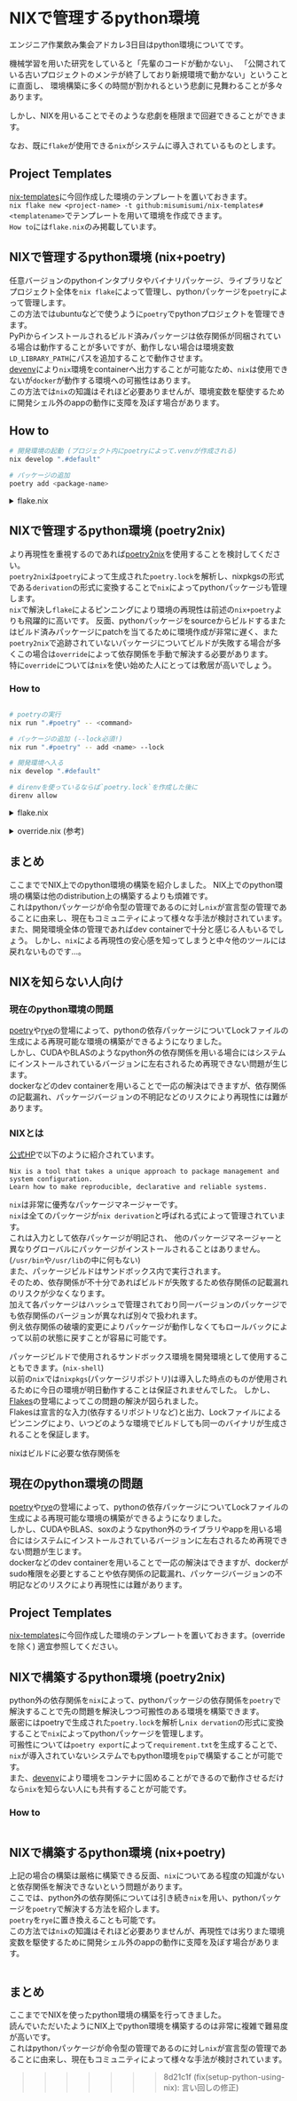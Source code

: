 # NIXで管理するpython環境

エンジニア作業飲み集会アドカレ3日目はpython環境についてです。

機械学習を用いた研究をしていると「先輩のコードが動かない」、
「公開されている古いプロジェクトのメンテが終了しており新規環境で動かない」ということに直面し、
環境構築に多くの時間が割かれるという悲劇に見舞わることが多々あります。

しかし、NIXを用いることでそのような悲劇を極限まで回避できることができます。

なお、既に`flake`が使用できる`nix`がシステムに導入されているものとします。

## Project Templates

[nix-templates](https://github.com/misumisumi/nix-templates/tree/main)に今回作成した環境のテンプレートを置いておきます。  
`nix flake new <project-name> -t github:misumisumi/nix-templates#<templatename>`でテンプレートを用いて環境を作成できます。  
`How to`には`flake.nix`のみ掲載しています。

## NIXで管理するpython環境 (nix+poetry)

任意バージョンのpythonインタプリタやバイナリパッケージ、ライブラリなどプロジェクト全体を`nix flake`によって管理し、pythonパッケージを`poetry`によって管理します。  
この方法ではubuntuなどで使うように`poetry`でpythonプロジェクトを管理できます。  
PyPiからインストールされるビルド済みパッケージは依存関係が同梱されている場合は動作することが多いですが、動作しない場合は環境変数`LD_LIBRARY_PATH`にパスを追加することで動作させます。  
[devenv](https://devenv.sh)により`nix`環境をcontainerへ出力することが可能なため、`nix`は使用できないが`docker`が動作する環境への可搬性はあります。  
この方法では`nix`の知識はそれほど必要ありませんが、環境変数を駆使するために開発シェル外のappの動作に支障を及ぼす場合があります。

## How to

```sh
# 開発環境の起動 (プロジェクト内にpoetryによって.venvが作成される)
nix develop ".#default"

# パッケージの追加
poetry add <package-name>
```

<details><summary>flake.nix</summary><div>

```nix
{
  description = "template of python project managed by poetry";
  inputs =
    {
      nixpkgs.url = "github:NixOS/nixpkgs/nixpkgs-unstable";
      nixpkgs-stable.url = "github:NixOS/nixpkgs/nixos-23.11";
      flake-parts.url = "github:hercules-ci/flake-parts";
      nixpkgs-python.url = "github:cachix/nixpkgs-python";
      devenv = {
        url = "github:cachix/devenv/python-rewrite";
        inputs.nixpkgs.follows = "nixpkgs";
        inputs.poetry2nix.follows = "poetry2nix";
      };
      mk-shell-bin.url = "github:rrbutani/nix-mk-shell-bin";
      nix2container = {
        url = "github:nlewo/nix2container";
        inputs.nixpkgs.follows = "nixpkgs-stable";
      };
      poetry2nix = {
        url = "github:nix-community/poetry2nix";
        inputs.nixpkgs.follows = "nixpkgs";
      };
    };

  outputs = inputs @ { flake-parts, ... }:
    flake-parts.lib.mkFlake
      {
        inherit inputs;
      }
      {
        imports = [
          inputs.devenv.flakeModule
        ];
        flake = {
          # nixpkgsからのインストールにビルド済みパッケージを使用する
          nixConfig = {
            extra-substituters = [
              "https://nixpkgs-python.cachix.org"
              "https://cuda-maintainers.cachix.org"
              "https://devenv.cachix.org"
            ];
            extra-trusted-public-keys = [
              "nixpkgs-python.cachix.org-1:hxjI7pFxTyuTHn2NkvWCrAUcNZLNS3ZAvfYNuYifcEU="
              "cuda-maintainers.cachix.org-1:0dq3bujKpuEPMCX6U4WylrUDZ9JyUG0VpVZa7CNfq5E="
              "devenv.cachix.org-1:w1cLUi8dv3hnoSPGAuibQv+f9TZLr6cv/Hm9XgU50cw="
            ];
          };
        };
        systems = [ "x86_64-linux" ];
        perSystem =
          { config
          , self'
          , inputs'
          , pkgs
          , lib
          , system
          , ...
          }:
          {
            _module.args.pkgs = import inputs.nixpkgs {
              inherit system;
              # nixpkgsに問題がある場合はここでパッチを当てる
              overlays = [
                inputs.poetry2nix.overlays.default
                (final: prev: {
                  inherit (inputs.nixpkgs-stable) skopeo;
                })
              ];
              config = {
                allowUnfree = true;
              };
            };
            devenv.shells.default =
              let
                inherit (inputs.poetry2nix.lib.mkPoetry2Nix { inherit pkgs; }) mkPoetryEnv;
                # LD_LIBRARY_PATHに追加するパッケージ
                buildInputs = with pkgs;[
                  cudaPackages_11_8.cudatoolkit
                  cudaPackages_11_8.cudnn_8_9
                  pythonManylinuxPackages.manylinux2014Package
                  stdenv.cc.cc
                  zlib
                ];
              in
              {
                containers.default = {
                  name = "python-poetry";
                  startupCommand = "bash";
                  copyToRoot = null;
                };
                env = {
                  # 一部、LD_LIBRARY_PATHに記載しないと動作しない場合がある
                  # /run/opengl-driver/libはNixOSでCUDAを使用するときに必要
                  LD_LIBRARY_PATH = "${with pkgs; lib.makeLibraryPath buildInputs}:/run/opengl-driver/lib";
                  XLA_FLAGS = "--xla_gpu_cuda_data_dir=${pkgs.cudaPackages_11_8.cudatoolkit}"; # For tensorflow with GPU support
                };
                # バイナリパッケージはここ記載
                packages = with pkgs; [
                  bashInteractive
                ];
                languages.python = {
                  enable = true;
                  manylinux.enable = false;
                  package = pkgs.python310;
                  poetry = {
                    enable = true;
                  };
                };
              };
          };
      };
}


```

</dev></details>

## NIXで管理するpython環境 (poetry2nix)

より再現性を重視するのであれば[poetry2nix]()を使用することを検討してください。  
`poetry2nix`は`poetry`によって生成された`poetry.lock`を解析し、nixpkgsの形式である`derivation`の形式に変換することで`nix`によってpythonパッケージも管理します。  
`nix`で解決し`flake`によるピンニングにより環境の再現性は前述の`nix+poetry`よりも飛躍的に高いです。
反面、pythonパッケージをsourceからビルドするまたはビルド済みパッケージにpatchを当てるために環境作成が非常に遅く、また`poetry2nix`で追跡されていないパッケージについてビルドが失敗する場合が多くこの場合は`override`によって依存関係を手動で解決する必要があります。  
特に`override`については`nix`を使い始めた人にとっては敷居が高いでしょう。

### How to

```sh

# poetryの実行
nix run ".#poetry" -- <command>

# パッケージの追加 (--lock必須!)
nix run ".#poetry" -- add <name> --lock

# 開発環境へ入る
nix develop ".#default"

# direnvを使っているならば`poetry.lock`を作成した後に
direnv allow
```

<details><summary>flake.nix</summary><div>

```nix

{
  description = "template of python project managed by poetry2nix";
  inputs =
    {
      nixpkgs.url = "github:NixOS/nixpkgs/nixpkgs-unstable";
      nixpkgs-stable.url = "github:NixOS/nixpkgs/nixos-23.11";
      flake-parts.url = "github:hercules-ci/flake-parts";
      nixpkgs-python.url = "github:cachix/nixpkgs-python";
      devenv = {
        url = "github:cachix/devenv/python-rewrite";
        inputs.nixpkgs.follows = "nixpkgs";
        inputs.poetry2nix.follows = "poetry2nix";
      };
      mk-shell-bin.url = "github:rrbutani/nix-mk-shell-bin";
      nix2container = {
        url = "github:nlewo/nix2container";
        inputs.nixpkgs.follows = "nixpkgs-stable";
      };
      poetry2nix = {
        url = "github:nix-community/poetry2nix";
        inputs.nixpkgs.follows = "nixpkgs";
      };
    };

  outputs = inputs @ { flake-parts, ... }:
    flake-parts.lib.mkFlake
      {
        inherit inputs;
      }
      {
        imports = [
          inputs.devenv.flakeModule
        ];
        flake = {
          nixConfig = {
            extra-substituters = [
              "https://nixpkgs-python.cachix.org"
              "https://cuda-maintainers.cachix.org"
              "https://devenv.cachix.org"
            ];
            extra-trusted-public-keys = [
              "nixpkgs-python.cachix.org-1:hxjI7pFxTyuTHn2NkvWCrAUcNZLNS3ZAvfYNuYifcEU="
              "cuda-maintainers.cachix.org-1:0dq3bujKpuEPMCX6U4WylrUDZ9JyUG0VpVZa7CNfq5E="
              "devenv.cachix.org-1:w1cLUi8dv3hnoSPGAuibQv+f9TZLr6cv/Hm9XgU50cw="
            ];
          };
        };
        systems = [ "x86_64-linux" ];
        perSystem =
          { config
          , self'
          , inputs'
          , pkgs
          , lib
          , system
          , ...
          }:
          {
            _module.args.pkgs = import inputs.nixpkgs {
              inherit system;
              # nixpkgsに問題がある場合はここでパッチを当てる
              overlays = [
                inputs.poetry2nix.overlays.default
                (final: prev: {
                  inherit (inputs.nixpkgs-stable) skopeo;
                })
              ];
              config = {
                allowUnfree = true;
                cudaSupport = true;
              };
            };
            apps = {
              poetry.program = "${pkgs.poetry}/bin/poetry";
            };
            devenv.shells.default =
              let
                inherit (inputs.poetry2nix.lib.mkPoetry2Nix { inherit pkgs; }) mkPoetryEnv;
              in
              {
                containers.default = {
                  name = "project-name";
                  startupCommand = "bash";
                  copyToRoot = null;
                };
                env = {
                  LD_LIBRARY_PATH = "${with pkgs; lib.makeLibraryPath [stdenv.cc.cc]}:/run/opengl-driver/lib";
                  POETRY_VIRTUALENVS_CREATE = true;
                  POETRY_VIRTUALENVS_IN_PROJECT = true;
                };
                packages =
                  let
                    myPythonEnv = mkPoetryEnv {
                      projectDir = ./.;
                      editablePackageSources = {
                        my-app = ./src;
                      };
                      python = pkgs.python310;
                      preferWheels = true;
                      extraPackages = ps: with ps; [ ];
                      overrides = pkgs.callPackage ./override.nix { };
                    };
                  in
                  with pkgs;
                  [
                    bashInteractive
                    myPythonEnv
                    poetry
                  ];
              };
          };
      };
}

```

</dev></details>

<details><summary>override.nix (参考)</summary><div>

```nix
{ lib, pkgs, ... }:
pkgs.poetry2nix.overrides.withDefaults (final: prev:
let
  notUseWheelPackages = [ "llvmlite" "numba" "soundfile" "torch" "torchvision" ];
in
lib.listToAttrs (map (name: lib.nameValuePair name (prev.${name}.override { preferWheel = false; })) notUseWheelPackages)
//
{
  typing = null;
  pybind11 = pkgs.python310Packages.pybind11.overridePythonAttrs (old: {
    inherit (prev.pybind11) src;
  });
  pytextgrid = prev.pytextgrid.overridePythonAttrs (old: {
    postInstall = ''
      rm -f $out/LICENSE
    '';
  });
  inaspeechsegmenter = prev.inaspeechsegmenter.overridePythonAttrs (old: {
    postInstall = ''
      rm -f $out/LICENSE
    '';
  });
  onnxruntime-gpu = prev.onnxruntime-gpu.overridePythonAttrs (old: {
    buildInputs = with pkgs.cudaPackages_11_8; old.buildInputs ++ [
      cudnn
      cudatoolkit
    ];
    autoPatchelfIgnoreMissingDeps = lib.optionals pkgs.stdenv.isLinux [
      "libcuda.so.1"
      "libnvinfer.so.8"
      "libnvinfer_plugin.so.8"
      "libnvonnxparser.so.8"
    ];
  });
}
  //
(with pkgs; with prev;
let
  fixDerivation = { name, setupRequires, installRequires, override }:
    (prev.${name}.override override).overridePythonAttrs (old: {
      nativeBuildInputs = (old.nativeBuildInputs or [ ]) ++ setupRequires;
      propagatedBuildInputs = (old.propagatedBuildInputs or [ ]) ++ installRequires;
    });
  mkOverrides = lib.mapAttrs
    (name: value: fixDerivation {
      inherit name;
      setupRequires = value.setupRequires or [ ];
      installRequires = value.installRequires or [ ];
      override = value.override or  { };
    });
in
mkOverrides {
  mecab = { setupRequires = [ setuptools pkgs.mecab ]; };
  mecab-python3 = { setupRequires = [ setuptools pkgs.mecab ]; };
  tensorflow-io-gcs-filesystem = { installRequires = [ libtensorflow ]; };
  pyreaper = { setupRequires = [ setuptools cython ]; };
  pyopenjtalk = { setupRequires = [ setuptools cmake ]; };
  nnmnkwii = { setupRequires = [ setuptools ]; };
  openai-whisper = { setupRequires = [ setuptools ]; };
  torchvision = { setupRequires = [ autoPatchelfHook ]; };
}
))
```

</dev></details>

## まとめ

ここまででNIX上でのpython環境の構築を紹介しました。
NIX上でのpython環境の構築は他のdistribution上の構築するよりも煩雑です。  
これはpythonパッケージが命令型の管理であるのに対し`nix`が宣言型の管理であることに由来し、現在もコミュニティによって様々な手法が検討されています。  
また、開発環境全体の管理であればdev containerで十分と感じる人もいるでしょう。
しかし、`nix`による再現性の安心感を知ってしまうと中々他のツールには戻れないものです...。

## NIXを知らない人向け

### 現在のpython環境の問題

[poetry](https://python-poetry.org)や[rye](https://rye-up.com)の登場によって、pythonの依存パッケージについてLockファイルの生成による再現可能な環境の構築ができるようになりました。  
しかし、CUDAやBLASのようなpython外の依存関係を用いる場合にはシステムにインストールされているバージョンに左右されるため再現できない問題が生じます。  
dockerなどのdev containerを用いることで一応の解決はできますが、依存関係の記載漏れ、パッケージバージョンの不明記などのリスクにより再現性には難があります。

### NIXとは

[公式HP](https://nixos.org)で以下のように紹介されています。

```
Nix is a tool that takes a unique approach to package management and system configuration.
Learn how to make reproducible, declarative and reliable systems.
```

`nix`は非常に優秀なパッケージマネージャーです。  
`nix`は全てのパッケージが`nix derivation`と呼ばれる式によって管理されています。  
これは入力として依存パッケージが明記され、
他のパッケージマネージャーと異なりグローバルにパッケージがインストールされることはありません。(`/usr/bin`や`/usr/lib`の中に何もない)  
また、パッケージビルドはサンドボックス内で実行されます。  
そのため、依存関係が不十分であればビルドが失敗するため依存関係の記載漏れのリスクが少なくなります。  
加えて各パッケージはハッシュで管理されており同一バージョンのパッケージでも依存関係のバージョンが異なれば別々で扱われます。  
例え依存関係の破壊的変更によりパッケージが動作しなくてもロールバックによって以前の状態に戻すことが容易に可能です。

パッケージビルドで使用されるサンドボックス環境を開発環境として使用することもできます。(`nix-shell`)  
以前の`nix`では`nixpkgs`(パッケージリポジトリ)は導入した時点のものが使用されるために今日の環境が明日動作することは保証されませんでした。
しかし、[Flakes](https://nixos.wiki/wiki/Flakes)の登場によってこの問題の解決が図られました。  
Flakesは宣言的な入力(依存するリポジトリなど)と出力、Lockファイルによるピンニングにより、いつどのような環境でビルドしても同一のバイナリが生成されることを保証します。

nixはビルドに必要な依存関係を

## 現在のpython環境の問題

[poetry]()や[rye]()の登場によって、pythonの依存パッケージについてLockファイルの生成による再現可能な環境の構築ができるようになりました。  
しかし、CUDAやBLAS、soxのようなpython外のライブラリやappを用いる場合にはシステムにインストールされているバージョンに左右されるため再現できない問題が生じます。  
dockerなどのdev containerを用いることで一応の解決はできますが、dockerがsudo権限を必要とすることや依存関係の記載漏れ、パッケージバージョンの不明記などのリスクにより再現性には難があります。

## Project Templates

[nix-templates]()に今回作成した環境のテンプレートを置いておきます。(overrideを除く)
適宜参照してください。

## NIXで構築するpython環境 (poetry2nix)

python外の依存関係を`nix`によって、pythonパッケージの依存関係を`poetry`で解決することで先の問題を解決しつつ可搬性のある環境を構築できます。  
厳密にはpoetryで生成された`poetry.lock`を解析し`nix dervation`の形式に変換することで`nix`によってpythonパッケージを管理します。  
可搬性については`poetry export`によって`requirement.txt`を生成することで、`nix`が導入されていないシステムでもpython環境を`pip`で構築することが可能です。  
また、[devenv]()により環境をコンテナに固めることができるので動作させるだけなら`nix`を知らない人にも共有することが可能です。

### How to

```nix

```

## NIXで構築するpython環境 (nix+poetry)

上記の場合の構築は厳格に構築できる反面、`nix`についてある程度の知識がないと依存関係を解決できないという問題があります。  
ここでは、python外の依存関係については引き続き`nix`を用い、pythonパッケージを`poetry`で解決する方法を紹介します。  
`poetry`を`rye`に置き換えることも可能です。  
この方法では`nix`の知識はそれほど必要ありませんが、再現性では劣りまた環境変数を駆使するために開発シェル外のappの動作に支障を及ぼす場合があります。

```nix

```

## まとめ

ここまででNIXを使ったpython環境の構築を行ってきました。  
読んでいただいたようにNIX上でpython環境を構築するのは非常に複雑で難易度が高いです。  
これはpythonパッケージが命令型の管理であるのに対し`nix`が宣言型の管理であることに由来し、現在もコミュニティによって様々な手法が検討されています。

> > > > > > > 8d21c1f (fix(setup-python-using-nix): 言い回しの修正)
